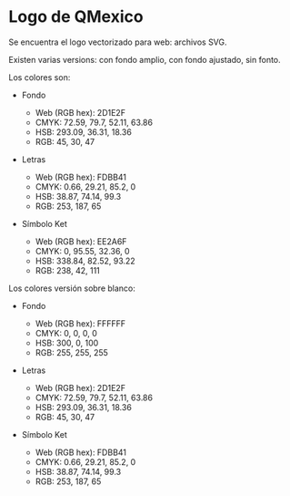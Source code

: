 # Logo de QMexicoSe encuentra el logo vectorizado para web: archivos SVG.Existen varias versions: con fondo amplio, con fondo ajustado, sin fonto.Los colores son:* Fondo  - Web (RGB hex): 2D1E2F  - CMYK: 72.59, 79.7, 52.11, 63.86  - HSB: 293.09, 36.31, 18.36  - RGB: 45, 30, 47* Letras  - Web (RGB hex): FDBB41  - CMYK: 0.66, 29.21, 85.2, 0  - HSB: 38.87, 74.14, 99.3  - RGB: 253, 187, 65* Símbolo Ket  - Web (RGB hex): EE2A6F  - CMYK: 0, 95.55, 32.36, 0  - HSB: 338.84, 82.52, 93.22  - RGB: 238, 42, 111Los colores versión sobre blanco:* Fondo  - Web (RGB hex): FFFFFF  - CMYK: 0, 0, 0, 0  - HSB: 300, 0, 100  - RGB: 255, 255, 255* Letras  - Web (RGB hex): 2D1E2F  - CMYK: 72.59, 79.7, 52.11, 63.86  - HSB: 293.09, 36.31, 18.36  - RGB: 45, 30, 47* Símbolo Ket  - Web (RGB hex): FDBB41  - CMYK: 0.66, 29.21, 85.2, 0  - HSB: 38.87, 74.14, 99.3  - RGB: 253, 187, 65